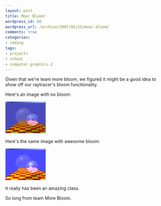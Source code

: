 ```yaml
--- 
layout: post
title: Moar Bloom!
wordpress_id: 66
wordpress_url: /archive/2007/05/15/moar-bloom/
comments: true
categories: 
- coding
tags: 
- projects
- school
- computer-graphics-2
---
```


Given that we're team more bloom, we figured it might be a good idea to show off our raytracer's bloom functionality. 

Here's an image with no bloom:

[![RayTracer - Complete - Nobloom](/images/posts/2007/05/raytracer-nobloom.thumbnail.png)](/images/posts/2007/05/raytracer-nobloom.png "RayTracer - Complete - Nobloom")

Here's the same image with awesome bloom:

[![RayTracer - Complete - Bloom!](/images/posts/2007/05/raytracer-bloom.thumbnail.png)](/images/posts/2007/05/raytracer-bloom.png "RayTracer - Complete - Bloom!")

It really has been an amazing class. 

So long from team More Bloom.
